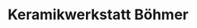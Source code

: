 ---
title: "Keramikwerkstatt Böhmer"
url: /hoehr-grenzhausen/keramikwerkstatt-boehmer/
shop: Allgemein
---